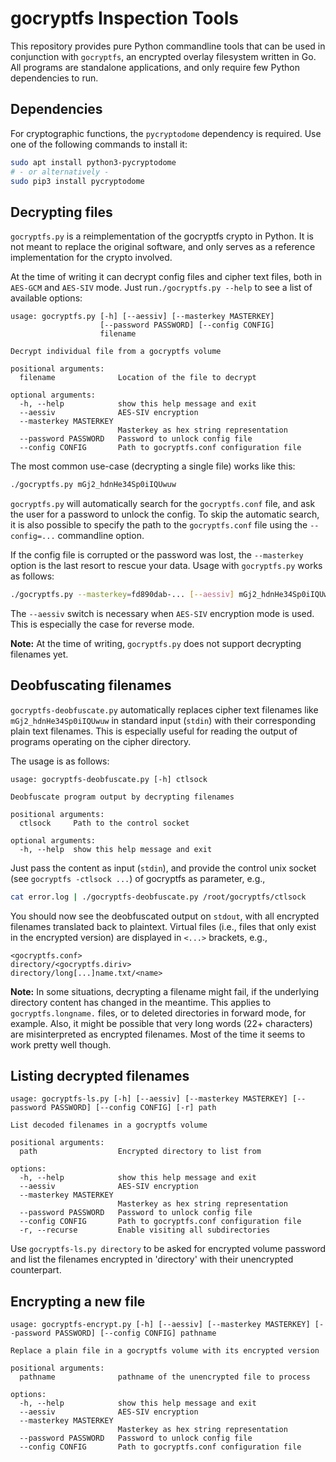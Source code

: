 gocryptfs Inspection Tools
==========================

This repository provides pure Python commandline tools that can be used in
conjunction with `gocryptfs`, an encrypted overlay filesystem written in Go.
All programs are standalone applications, and only require few Python
dependencies to run.

## Dependencies

For cryptographic functions, the `pycryptodome` dependency is required. Use
one of the following commands to install it:

```bash
sudo apt install python3-pycryptodome
# - or alternatively -
sudo pip3 install pycryptodome
```

## Decrypting files

`gocryptfs.py` is a reimplementation of the gocryptfs crypto in Python. It is
not meant to replace the original software, and only serves as a reference
implementation for the crypto involved.

At the time of writing it can decrypt config files and cipher text files, both
in `AES-GCM` and `AES-SIV` mode. Just run`./gocryptfs.py --help` to see a list
of available options:

```
usage: gocryptfs.py [-h] [--aessiv] [--masterkey MASTERKEY]
                    [--password PASSWORD] [--config CONFIG]
                    filename

Decrypt individual file from a gocryptfs volume

positional arguments:
  filename              Location of the file to decrypt

optional arguments:
  -h, --help            show this help message and exit
  --aessiv              AES-SIV encryption
  --masterkey MASTERKEY
                        Masterkey as hex string representation
  --password PASSWORD   Password to unlock config file
  --config CONFIG       Path to gocryptfs.conf configuration file
```

The most common use-case (decrypting a single file) works like this:

```bash
./gocryptfs.py mGj2_hdnHe34Sp0iIQUwuw
```

`gocryptfs.py` will automatically search for the `gocryptfs.conf` file, and
ask the user for a password to unlock the config. To skip the automatic
search, it is also possible to specify the path to the `gocryptfs.conf` file
using the `--config=...` commandline option.

If the config file is corrupted or the password was lost, the `--masterkey`
option is the last resort to rescue your data. Usage with `gocryptfs.py`
works as follows:

```bash
./gocryptfs.py --masterkey=fd890dab-... [--aessiv] mGj2_hdnHe34Sp0iIQUwuw
```

The `--aessiv` switch is necessary when `AES-SIV` encryption mode is used.
This is especially the case for reverse mode.

**Note:** At the time of writing, `gocryptfs.py` does not support
decrypting filenames yet.

## Deobfuscating filenames

`gocryptfs-deobfuscate.py` automatically replaces cipher text filenames like
`mGj2_hdnHe34Sp0iIQUwuw` in standard input (`stdin`) with their corresponding
plain text filenames. This is especially useful for reading the output of
programs operating on the cipher directory.

The usage is as follows:

```
usage: gocryptfs-deobfuscate.py [-h] ctlsock

Deobfuscate program output by decrypting filenames

positional arguments:
  ctlsock     Path to the control socket

optional arguments:
  -h, --help  show this help message and exit
```

Just pass the content as input (`stdin`), and provide the control unix socket
(see `gocryptfs -ctlsock ...`) of gocryptfs as parameter, e.g.,

```bash
cat error.log | ./gocryptfs-deobfuscate.py /root/gocryptfs/ctlsock
```

You should now see the deobfuscated output on `stdout`, with all encrypted
filenames translated back to plaintext. Virtual files (i.e., files that only
exist in the encrypted version) are displayed in `<...>` brackets, e.g.,

```
<gocryptfs.conf>
directory/<gocryptfs.diriv>
directory/long[...]name.txt/<name>
```

**Note:** In some situations, decrypting a filename might fail, if the
underlying directory content has changed in the meantime. This applies to
`gocryptfs.longname.` files, or to deleted directories in forward mode, for
example. Also, it might be possible that very long words (22+ characters) are
misinterpreted as encrypted filenames. Most of the time it seems to work pretty
well though.

## Listing decrypted filenames

```
usage: gocryptfs-ls.py [-h] [--aessiv] [--masterkey MASTERKEY] [--password PASSWORD] [--config CONFIG] [-r] path

List decoded filenames in a gocryptfs volume

positional arguments:
  path                  Encrypted directory to list from

options:
  -h, --help            show this help message and exit
  --aessiv              AES-SIV encryption
  --masterkey MASTERKEY
                        Masterkey as hex string representation
  --password PASSWORD   Password to unlock config file
  --config CONFIG       Path to gocryptfs.conf configuration file
  -r, --recurse         Enable visiting all subdirectories
```

Use `gocryptfs-ls.py directory` to be asked for encrypted volume password and list the filenames encrypted in 'directory' with their unencrypted counterpart.

## Encrypting a new file

```
usage: gocryptfs-encrypt.py [-h] [--aessiv] [--masterkey MASTERKEY] [--password PASSWORD] [--config CONFIG] pathname

Replace a plain file in a gocryptfs volume with its encrypted version

positional arguments:
  pathname              pathname of the unencrypted file to process

options:
  -h, --help            show this help message and exit
  --aessiv              AES-SIV encryption
  --masterkey MASTERKEY
                        Masterkey as hex string representation
  --password PASSWORD   Password to unlock config file
  --config CONFIG       Path to gocryptfs.conf configuration file
```
